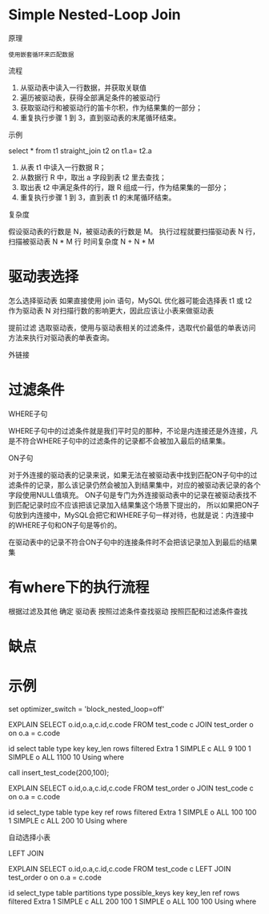 
# Simple Nested-Loop Join

原理

	使用嵌套循环来匹配数据

流程

1. 从驱动表中读入一行数据，并获取关联值
2. 遍历被驱动表，获得全部满足条件的被驱动行
3. 获取驱动行和被驱动行的笛卡尔积，作为结果集的一部分；
4. 重复执行步骤 1 到 3，直到驱动表的末尾循环结束。

示例

select * from t1 straight_join t2 on t1.a= t2.a 

1. 从表 t1 中读入一行数据 R； 
2. 从数据行 R 中，取出 a 字段到表 t2 里去查找； 
3. 取出表 t2 中满足条件的行，跟 R 组成一行，作为结果集的一部分； 
4. 重复执行步骤 1 到 3，直到表 t1 的末尾循环结束。

复杂度

假设驱动表的行数是 N，被驱动表的行数是 M。
执行过程就要扫描驱动表 N 行，扫描被驱动表 N * M 行
时间复杂度 N + N * M  


# 驱动表选择

怎么选择驱动表
如果直接使用 join 语句，MySQL 优化器可能会选择表 t1 或 t2 作为驱动表
N 对扫描行数的影响更大，因此应该让小表来做驱动表


提前过滤
选取驱动表，使用与驱动表相关的过滤条件，选取代价最低的单表访问方法来执行对驱动表的单表查询。

外链接


# 过滤条件

WHERE子句

WHERE子句中的过滤条件就是我们平时见的那种，不论是内连接还是外连接，凡是不符合WHERE子句中的过滤条件的记录都不会被加入最后的结果集。

ON子句

对于外连接的驱动表的记录来说，如果无法在被驱动表中找到匹配ON子句中的过滤条件的记录，那么该记录仍然会被加入到结果集中，对应的被驱动表记录的各个字段使用NULL值填充。
ON子句是专门为外连接驱动表中的记录在被驱动表找不到匹配记录时应不应该把该记录加入结果集这个场景下提出的，
所以如果把ON子句放到内连接中，MySQL会把它和WHERE子句一样对待，也就是说：内连接中的WHERE子句和ON子句是等价的。

在驱动表中的记录不符合ON子句中的连接条件时不会把该记录加入到最后的结果集

# 有where下的执行流程

根据过滤及其他  确定 驱动表
按照过滤条件查找驱动
按照匹配和过滤条件查找

# 缺点


# 示例

set optimizer_switch = 'block_nested_loop=off'

EXPLAIN	
SELECT o.id,o.a,c.id,c.code
FROM test_code c
JOIN test_order o
on o.a = c.code


id	select	table	type	key	key_len	rows	filtered	Extra
1	SIMPLE	c		ALL					9		100	
1	SIMPLE	o		ALL					1100	10	Using where


call insert_test_code(200,100);

EXPLAIN	
SELECT o.id,o.a,c.id,c.code
FROM test_order o
JOIN test_code c
on o.a = c.code

id	select_type	table	type	key		ref	rows	filtered	Extra
1	SIMPLE		o		ALL					100		100	
1	SIMPLE		c		ALL					200	10	Using where

自动选择小表



LEFT JOIN


EXPLAIN	
SELECT o.id,o.a,c.id,c.code
FROM test_code c
LEFT JOIN test_order o
on o.a = c.code

id	select_type	table	partitions	type	possible_keys	key	key_len	ref	rows	filtered	Extra
1	SIMPLE	c		ALL					200	100	
1	SIMPLE	o		ALL					100	100	Using where












  

